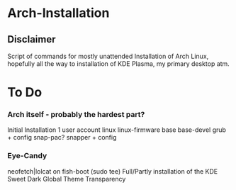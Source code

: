 # Arch-Installation
## Disclaimer
Script of commands for mostly unattended Installation of Arch Linux, hopefully all the way to installation of KDE Plasma, my primary desktop atm.

# To Do

### Arch itself - probably the hardest part?

  Initial Installation
  1 user account
  linux
  linux-firmware
  base
  base-devel
  grub + config
  snap-pac?
  snapper + config


### Eye-Candy
  neofetch|lolcat on fish-boot (sudo tee)
  Full/Partly installation of the KDE Sweet Dark Global Theme
  Transparency


